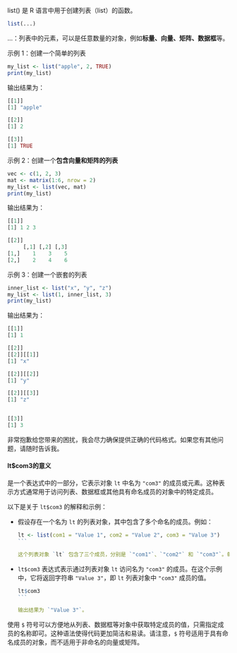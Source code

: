 list() 是 R 语言中用于创建列表（list）的函数。

```R
list(...)
```
...：列表中的元素，可以是任意数量的对象，例如**标量、向量、矩阵、数据框**等。

示例 1：创建一个简单的列表
```R
my_list <- list("apple", 2, TRUE)
print(my_list)
```

输出结果为：
```R
[[1]]
[1] "apple"

[[2]]
[1] 2

[[3]]
[1] TRUE
```

示例 2：创建一个**包含向量和矩阵的列表**
```R
vec <- c(1, 2, 3)
mat <- matrix(1:6, nrow = 2)
my_list <- list(vec, mat)
print(my_list)
```

输出结果为：
```R
[[1]]
[1] 1 2 3

[[2]]
     [,1] [,2] [,3]
[1,]    1    3    5
[2,]    2    4    6
```

示例 3：创建一个嵌套的列表
```R
inner_list <- list("x", "y", "z")
my_list <- list(1, inner_list, 3)
print(my_list)
```

输出结果为：
```R
[[1]]
[1] 1

[[2]]
[[2]][[1]]
[1] "x"

[[2]][[2]]
[1] "y"

[[2]][[3]]
[1] "z"


[[3]]
[1] 3
```

非常抱歉给您带来的困扰，我会尽力确保提供正确的代码格式。如果您有其他问题，请随时告诉我。

#### lt$com3的意义
是一个表达式中的一部分，它表示对象 `lt` 中名为 `"com3"` 的成员或元素。这种表示方式通常用于访问列表、数据框或其他具有命名成员的对象中的特定成员。

以下是关于 `lt$com3` 的解释和示例：

- 假设存在一个名为 `lt` 的列表对象，其中包含了多个命名的成员。例如：

  ````R
  lt <- list(com1 = "Value 1", com2 = "Value 2", com3 = "Value 3")
  ```

  这个列表对象 `lt` 包含了三个成员，分别是 `"com1"`、`"com2"` 和 `"com3"`。每个成员都有一个对应的值。

  ````

- `lt$com3` 表达式表示通过列表对象 `lt` 访问名为 `"com3"` 的成员。在这个示例中，它将返回字符串 `"Value 3"`，即 `lt` 列表对象中 `"com3"` 成员的值。

  ````R
  lt$com3
  ```

  输出结果为 `"Value 3"`。

  ````

使用 `$` 符号可以方便地从列表、数据框等对象中获取特定成员的值，只需指定成员的名称即可。这种语法使得代码更加简洁和易读。请注意，`$` 符号适用于具有命名成员的对象，而不适用于非命名的向量或矩阵。